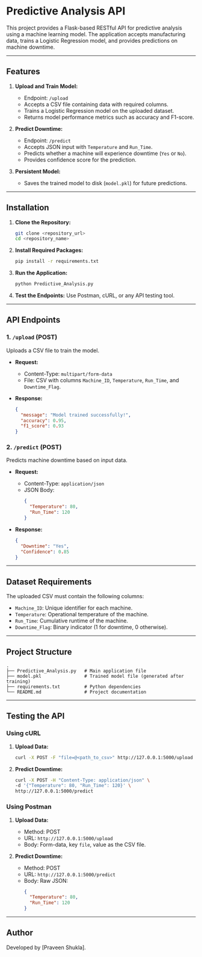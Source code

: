# Predictive Analysis API

This project provides a Flask-based RESTful API for predictive analysis using a machine learning model. The application accepts manufacturing data, trains a Logistic Regression model, and provides predictions on machine downtime.

---

## Features

1. **Upload and Train Model:**
   - Endpoint: `/upload`
   - Accepts a CSV file containing data with required columns.
   - Trains a Logistic Regression model on the uploaded dataset.
   - Returns model performance metrics such as accuracy and F1-score.

2. **Predict Downtime:**
   - Endpoint: `/predict`
   - Accepts JSON input with `Temperature` and `Run_Time`.
   - Predicts whether a machine will experience downtime (`Yes` or `No`).
   - Provides confidence score for the prediction.

3. **Persistent Model:**
   - Saves the trained model to disk (`model.pkl`) for future predictions.

---

## Installation

1. **Clone the Repository:**
   ```bash
   git clone <repository_url>
   cd <repository_name>
   ```

2. **Install Required Packages:**
   ```bash
   pip install -r requirements.txt
   ```

3. **Run the Application:**
   ```bash
   python Predictive_Analysis.py
   ```

4. **Test the Endpoints:**
   Use Postman, cURL, or any API testing tool.

---

## API Endpoints

### 1. `/upload` (POST)
Uploads a CSV file to train the model.

- **Request:**
  - Content-Type: `multipart/form-data`
  - File: CSV with columns `Machine_ID`, `Temperature`, `Run_Time`, and `Downtime_Flag`.

- **Response:**
  ```json
  {
    "message": "Model trained successfully!",
    "accuracy": 0.95,
    "f1_score": 0.93
  }
  ```

### 2. `/predict` (POST)
Predicts machine downtime based on input data.

- **Request:**
  - Content-Type: `application/json`
  - JSON Body:
    ```json
    {
      "Temperature": 80,
      "Run_Time": 120
    }
    ```

- **Response:**
  ```json
  {
    "Downtime": "Yes",
    "Confidence": 0.85
  }
  ```

---

## Dataset Requirements
The uploaded CSV must contain the following columns:

- `Machine_ID`: Unique identifier for each machine.
- `Temperature`: Operational temperature of the machine.
- `Run_Time`: Cumulative runtime of the machine.
- `Downtime_Flag`: Binary indicator (1 for downtime, 0 otherwise).

---

## Project Structure

```
.
├── Predictive_Analysis.py   # Main application file
├── model.pkl                # Trained model file (generated after training)
├── requirements.txt         # Python dependencies
└── README.md                # Project documentation
```

---

## Testing the API

### Using cURL

1. **Upload Data:**
   ```bash
   curl -X POST -F "file=@<path_to_csv>" http://127.0.0.1:5000/upload
   ```

2. **Predict Downtime:**
   ```bash
   curl -X POST -H "Content-Type: application/json" \
   -d '{"Temperature": 80, "Run_Time": 120}' \
   http://127.0.0.1:5000/predict
   ```

### Using Postman

1. **Upload Data:**
   - Method: POST
   - URL: `http://127.0.0.1:5000/upload`
   - Body: Form-data, key `file`, value as the CSV file.

2. **Predict Downtime:**
   - Method: POST
   - URL: `http://127.0.0.1:5000/predict`
   - Body: Raw JSON:
     ```json
     {
       "Temperature": 80,
       "Run_Time": 120
     }
     ```

---



## Author

Developed by [Praveen Shukla].
